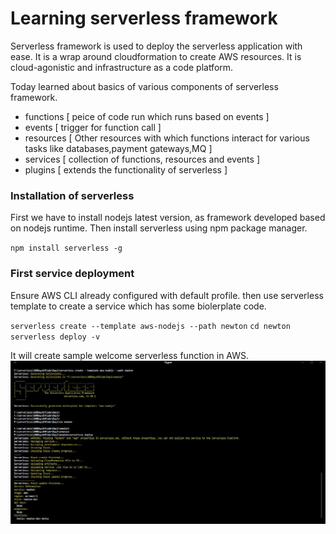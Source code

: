 # Learning serverless framework

Serverless framework is used to deploy the serverless application with ease.
It is a wrap around cloudformation to create AWS resources.
It is cloud-agonistic and infrastructure as a code platform.

Today learned about basics of various components of serverless framework.

- functions [ peice of code run which runs based on events ]
- events [ trigger for function call ]
- resources [ Other resources with which functions interact for various tasks like databases,payment gateways,MQ ]
- services [ collection of functions, resources and events ]
- plugins [ extends the functionality of serverless ]

### Installation of serverless

First we have to install nodejs latest version, as framework developed based on nodejs runtime.
Then install serverless using npm package manager.

`npm install serverless -g`

### First service deployment

Ensure AWS CLI already configured with default profile.
then use serverless template to create a service which has some biolerplate code.

`serverless create --template aws-nodejs --path newton`
`cd newton`
`serverless deploy -v`

It will create sample welcome serverless function in AWS.
![serverless-framework](serverless-framework.JPG)